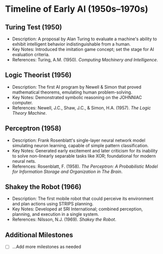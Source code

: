 # Timeline of Early AI (1950s–1970s)

## Turing Test (1950)

- Description: A proposal by Alan Turing to evaluate a machine's ability to exhibit intelligent behavior indistinguishable from a human.
- Key Notes: Introduced the imitation game concept; set the stage for AI evaluation criteria.
- References: Turing, A.M. (1950). _Computing Machinery and Intelligence_.

## Logic Theorist (1956)

- Description: The first AI program by Newell & Simon that proved mathematical theorems, emulating human problem-solving.
- Key Notes: Demonstrated symbolic reasoning on the JOHNNIAC computer.
- References: Newell, J.C., Shaw, J.C., & Simon, H.A. (1957). _The Logic Theory Machine_.

## Perceptron (1958)

- Description: Frank Rosenblatt's single-layer neural network model simulating neuron learning, capable of simple pattern classification.
- Key Notes: Generated early excitement and later criticism for its inability to solve non-linearly separable tasks like XOR; foundational for modern neural nets.
- References: Rosenblatt, F. (1958). _The Perceptron: A Probabilistic Model for Information Storage and Organization in The Brain_.

## Shakey the Robot (1966)

- Description: The first mobile robot that could perceive its environment and plan actions using STRIPS planning.
- Key Notes: Developed at SRI International; combined perception, planning, and execution in a single system.
- References: Nilsson, N.J. (1969). _Shakey the Robot_.

## Additional Milestones

- [ ] ...Add more milestones as needed
